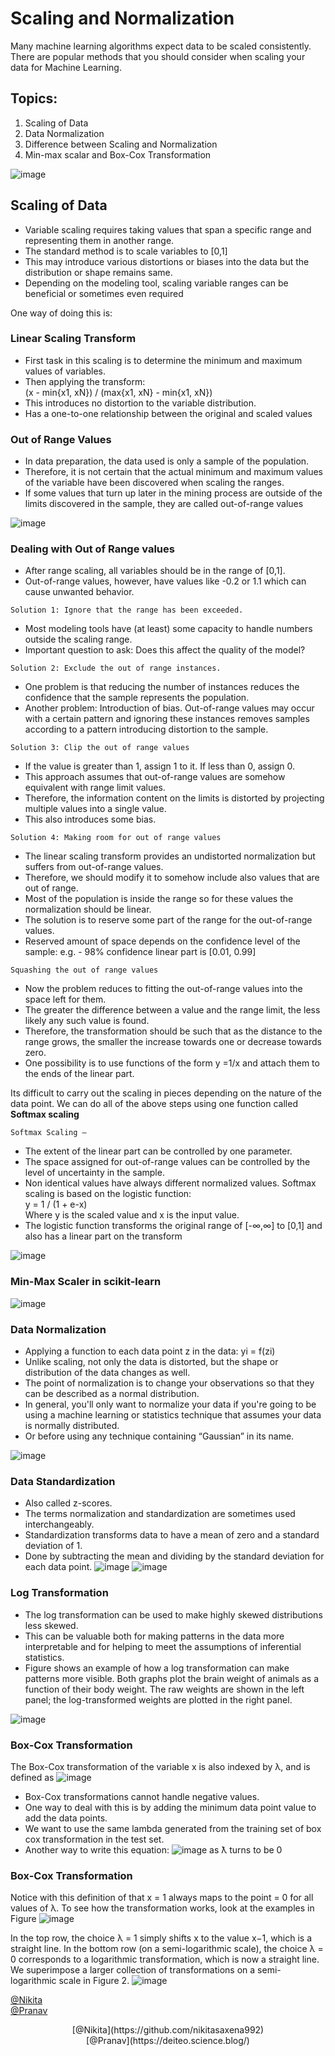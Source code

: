 # Scaling and Normalization
Many machine learning algorithms expect data to be scaled consistently.
There are popular methods that you should consider when scaling your data for Machine Learning.

## Topics:
1. Scaling of Data
2. Data Normalization
3. Difference between Scaling and Normalization
4. Min-max scalar and Box-Cox Transformation

![image](https://user-images.githubusercontent.com/58979984/114996418-7215be80-9ebc-11eb-8b8a-d27e753763b4.png)

## Scaling of Data
- Variable scaling requires taking values that span a specific range and representing them in another range.
- The standard method is to scale variables to [0,1]
- This may introduce various distortions or biases into the data but the distribution or shape remains same. 
- Depending on the modeling tool, scaling variable ranges can be beneficial or sometimes even required

One way of doing this is:

### Linear Scaling Transform
- First task in this scaling is to determine the minimum and maximum values of variables.
- Then applying the transform:
<br/> (x - min{x1, xN}) / (max{x1, xN} - min{x1, xN}) <br/>
- This introduces no distortion to the variable distribution.
- Has a one-to-one relationship between the original and scaled values

### Out of Range Values
- In data preparation, the data used is only a sample of the population.
- Therefore, it is not certain that the actual minimum and maximum values of the variable have been discovered when scaling the ranges.
- If some values that turn up later in the mining process are outside of the limits discovered in the sample, they are called out-of-range values

![image](https://user-images.githubusercontent.com/58979984/114997163-30d1de80-9ebd-11eb-8330-6c2b72234e81.png)

### Dealing with Out of Range values
- After range scaling, all variables should be in the range of [0,1].
- Out-of-range values, however, have values like -0.2 or 1.1 which can cause unwanted behavior.

```Solution 1: Ignore that the range has been exceeded.```
- Most modeling tools have (at least) some capacity to handle numbers outside the scaling range.
- Important question to ask: Does this affect the quality of the model? 

```Solution 2: Exclude the out of range instances.```
- One problem is that reducing the number of instances reduces the confidence that the sample represents the population.
- Another problem: Introduction of bias. Out-of-range values may occur with a certain pattern and ignoring these instances removes samples according to a pattern introducing distortion to the sample.

```Solution 3: Clip the out of range values```
- If the value is greater than 1, assign 1 to it. If less than 0, assign 0.
- This approach assumes that out-of-range values are somehow equivalent with range limit values.
- Therefore, the information content on the limits is distorted by projecting multiple values into a single value. 
- This also introduces some bias.

```Solution 4: Making room for out of range values```
- The linear scaling transform provides an undistorted normalization but suffers from out-of-range values.
- Therefore, we should modify it to somehow include also values that are out of range.
- Most of the population is inside the range so for these values the normalization should be linear.
- The solution is to reserve some part of the range for the out-of-range values.
- Reserved amount of space depends on the confidence level of the sample: 
e.g. - 98% confidence linear part is [0.01, 0.99]

```Squashing the out of range values```
- Now the problem reduces to fitting the out-of-range values into the space left for them.
- The greater the difference between a value and the range limit, the less likely any such value is found. 
- Therefore, the transformation should be such that as the distance to the range grows, the smaller the increase towards one or decrease towards zero.
- One possibility is to use functions of the form y =1/x and attach them to the ends of the linear part.

Its difficult to carry out the scaling in pieces depending on the nature of the data point.
We can do all of the above steps using one function called **Softmax scaling**

```Softmax Scaling –```
- The extent of the linear part can be controlled by one parameter.
- The space assigned for out-of-range values can be controlled by the level of uncertainty in the sample.
- Non identical values have always different normalized values. 
Softmax scaling is based on the logistic function:
<br/> y = 1 / (1 + e-x) <br/>
Where y is the scaled value and x is the input value.
- The logistic function transforms the original range of 
[-∞,∞] to [0,1] and also has a linear part on the transform

![image](https://user-images.githubusercontent.com/58979984/114998938-08e37a80-9ebf-11eb-9eb2-9a26324f5ca2.png)

### Min-Max Scaler in scikit-learn

![image](https://user-images.githubusercontent.com/58979984/114999065-257fb280-9ebf-11eb-9a42-a616bea63dd4.png)

### Data Normalization
- Applying a function to each data point z in the data: yi = f(zi)
- Unlike scaling, not only the data is distorted, but the shape or distribution of the data changes as well.
- The point of normalization is to change your observations so that they can be described as a normal distribution.
- In general, you'll only want to normalize your data if you're going to be using a machine learning or statistics technique that assumes your data is normally distributed.
- Or before using any technique containing “Gaussian” in its name.

![image](https://user-images.githubusercontent.com/58979984/114999254-4e07ac80-9ebf-11eb-8660-22cda552ce4d.png)

### Data Standardization
- Also called z-scores.
- The terms normalization and standardization are sometimes used interchangeably.
- Standardization transforms data to have a mean of zero and a standard deviation of 1.
- Done by subtracting the mean and dividing by the standard deviation for each data point.
![image](https://user-images.githubusercontent.com/58979984/115010138-b445fc80-9eca-11eb-8b75-d75569af60a0.png)
![image](https://user-images.githubusercontent.com/58979984/115010230-c9229000-9eca-11eb-82af-b2edb74740e5.png)

### Log Transformation
- The log transformation can be used to make highly skewed distributions less skewed.
- This can be valuable both for making patterns in the data more interpretable and for helping to meet the assumptions of inferential statistics.
- Figure shows an example of how a log transformation can make patterns more visible. Both graphs plot the brain weight of animals as a function of their body weight. The raw weights are shown in the left panel; the log-transformed weights are plotted in the right panel.

![image](https://user-images.githubusercontent.com/58979984/115010352-f1aa8a00-9eca-11eb-9fa3-016e0c012df9.png)

### Box-Cox Transformation
The Box-Cox transformation of the variable x is also indexed by λ, and is defined as
![image](https://user-images.githubusercontent.com/58979984/115011144-e572fc80-9ecb-11eb-9b6f-002e8f2a9164.png)
- Box-Cox transformations cannot handle negative values.
- One way to deal with this is by adding the minimum data point value to add the data points. 
- We want to use the same lambda generated from the training set of box cox transformation in the test set.
- Another way to write this equation:
![image](https://user-images.githubusercontent.com/58979984/115011231-063b5200-9ecc-11eb-8e01-6efcba328037.png)
as ƛ turns to be 0

### Box-Cox Transformation
Notice with this definition of that x = 1 always maps to the point = 0 for all values of λ. To see how
the transformation works, look at the examples in Figure
![image](https://user-images.githubusercontent.com/58979984/115011388-32ef6980-9ecc-11eb-88b6-130c968f9d37.png)

In the top row, the choice λ = 1 simply shifts x to the value x−1, which is a straight line. In the bottom row (on
a semi-logarithmic scale), the choice λ = 0 corresponds to a logarithmic transformation, which is now a
straight line. We superimpose a larger collection of transformations on a semi-logarithmic scale in Figure 2.
![image](https://user-images.githubusercontent.com/58979984/115012650-b78eb780-9ecd-11eb-912d-d4706ba6fe7d.png)


[@Nikita](https://github.com/nikitasaxena992)
<br/> [@Pranav](https://deiteo.science.blog/) </br>


<p align="center">
[@Nikita](https://github.com/nikitasaxena992)
<br/> [@Pranav](https://deiteo.science.blog/) </br>
</p>
